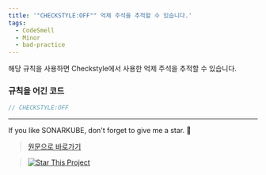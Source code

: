 ```yaml
---
title: '"CHECKSTYLE:OFF"" 억제 주석을 추적할 수 있습니다.'
tags:
  - CodeSmell
  - Minor
  - bad-practice
---
```


해당 규칙을 사용하면 Checkstyle에서 사용한 억제 주석을 추적할 수 있습니다.

### 규칙을 어긴 코드

```java
// CHECKSTYLE:OFF
```

---

If you like SONARKUBE, don't forget to give me a star. :star2:

> [원문으로 바로가기](https://rules.sonarsource.com/java/tag/bad-practice/RSPEC-1310)

> [![Star This Project](https://img.shields.io/github/stars/kantabile/sonarkube.svg?label=Stars&style=social)](https://github.com/kantabile/sonarkube)
